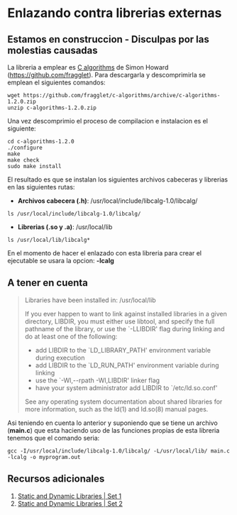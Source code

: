 # Enlazando contra librerias externas

## Estamos en construccion - Disculpas por las molestias causadas

La libreria a emplear es [C algorithms](https://fragglet.github.io/c-algorithms/) de Simon Howard (https://github.com/fragglet). Para descargarla y descomprimirla se emplean el siguientes comandos:

```
wget https://github.com/fragglet/c-algorithms/archive/c-algorithms-1.2.0.zip
unzip c-algorithms-1.2.0.zip
```

Una vez descomprimio el proceso de compilacion e instalacion es el siguiente:

```
cd c-algorithms-1.2.0
./configure 
make
make check
sudo make install
```

El resultado es que se instalan los siguientes archivos cabeceras y librerias en las siguientes rutas:
* **Archivos cabecera (.h)**: /usr/local/include/libcalg-1.0/libcalg/

```
ls /usr/local/include/libcalg-1.0/libcalg/
```

* **Librerias (.so y .a)**: /usr/local/lib

```
ls /usr/local/lib/libcalg*
```

En el momento de hacer el enlazado con esta libreria para crear el ejecutable se usara la opcion: **-lcalg**

## A tener en cuenta

> Libraries have been installed in:
>    /usr/local/lib
> 
> If you ever happen to want to link against installed libraries
> in a given directory, LIBDIR, you must either use libtool, and
> specify the full pathname of the library, or use the `-LLIBDIR'
> flag during linking and do at least one of the following:
>    - add LIBDIR to the `LD_LIBRARY_PATH' environment variable
>      during execution
>    - add LIBDIR to the `LD_RUN_PATH' environment variable
>      during linking
>    - use the `-Wl,--rpath -Wl,LIBDIR' linker flag
>    - have your system administrator add LIBDIR to `/etc/ld.so.conf'
> 
> See any operating system documentation about shared libraries for
> more information, such as the ld(1) and ld.so(8) manual pages.


Asi teniendo en cuenta lo anterior y suponiendo que se tiene un archivo (**main.c**) que esta haciendo uso de las funciones propias de esta libreria tenemos que el comando seria:

```
gcc -I/usr/local/include/libcalg-1.0/libcalg/ -L/usr/local/lib/ main.c -lcalg -o myprogram.out
```

## Recursos adicionales
1. [Static and Dynamic Libraries | Set 1](https://www.geeksforgeeks.org/static-vs-dynamic-libraries/)
2. [Static and Dynamic Libraries | Set 2](https://www.geeksforgeeks.org/working-with-shared-libraries-set-2/)

